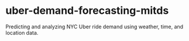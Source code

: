 # uber-demand-forecasting-mitds
Predicting and analyzing NYC Uber ride demand using weather, time, and location data.
